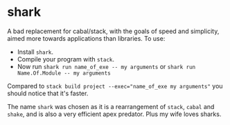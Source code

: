 # shark

A bad replacement for cabal/stack, with the goals of speed and simplicity, aimed more towards applications than libraries. To use:

* Install `shark`.
* Compile your program with `stack`.
* Now run `shark run name_of_exe -- my arguments` or `shark run Name.Of.Module -- my arguments`

Compared to `stack build project --exec="name_of_exe my arguments"` you should notice that it's faster.

The name `shark` was chosen as it is a rearrangement of `stack`, `cabal` and `shake`, and is also a very efficient apex predator. Plus my wife loves sharks.
